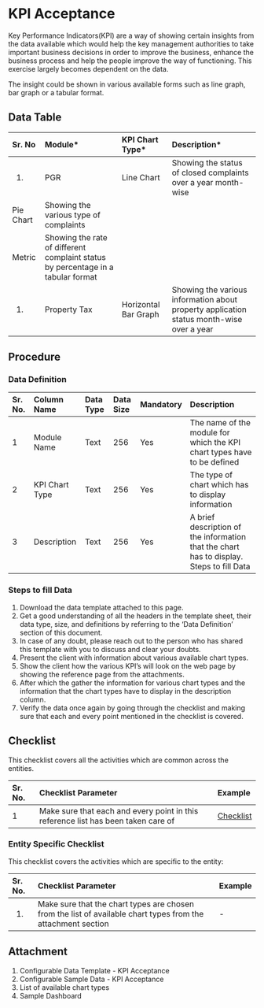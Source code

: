 # KPI Acceptance



Key Performance Indicators\(KPI\) are a way of showing certain insights from the data available which would help the key management authorities to take important business decisions in order to improve the business, enhance the business process and help the people improve the way of functioning. This exercise largely becomes dependent on the data.

The insight could be shown in various available forms such as line graph, bar graph or a tabular format.

## Data Table <a id="Data-Table"></a>

<table>
  <thead>
    <tr>
      <th style="text-align:left"><b>Sr. No</b>
      </th>
      <th style="text-align:left"><b>Module*</b>
      </th>
      <th style="text-align:left"><b>KPI Chart Type*</b>
      </th>
      <th style="text-align:left"><b>Description*</b>
      </th>
    </tr>
  </thead>
  <tbody>
    <tr>
      <td style="text-align:left">
        <ol>
          <li></li>
        </ol>
      </td>
      <td style="text-align:left">PGR</td>
      <td style="text-align:left">Line Chart</td>
      <td style="text-align:left">Showing the status of closed complaints over a year month-wise</td>
    </tr>
    <tr>
      <td style="text-align:left">Pie Chart</td>
      <td style="text-align:left">Showing the various type of complaints</td>
      <td style="text-align:left"></td>
      <td style="text-align:left"></td>
    </tr>
    <tr>
      <td style="text-align:left">Metric</td>
      <td style="text-align:left">Showing the rate of different complaint status by percentage in a tabular
        format</td>
      <td style="text-align:left"></td>
      <td style="text-align:left"></td>
    </tr>
    <tr>
      <td style="text-align:left">
        <ol>
          <li></li>
        </ol>
      </td>
      <td style="text-align:left">Property Tax</td>
      <td style="text-align:left">Horizontal Bar Graph</td>
      <td style="text-align:left">Showing the various information about property application status month-wise
        over a year</td>
    </tr>
  </tbody>
</table>

## Procedure <a id="Procedure"></a>

### Data Definition <a id="Data-Definition"></a>

| Sr. No. | Column Name | Data Type | Data Size | Mandatory | Description |
| :--- | :--- | :--- | :--- | :--- | :--- |
| 1 | Module Name | Text | 256 | Yes | The name of the module for which the KPI  chart types have to be defined |
| 2 | KPI Chart Type | Text | 256 | Yes | The type of chart which has to display information |
| 3 | Description | Text | 256 | Yes | A brief description of the information that the chart has to display. Steps to fill Data |

### Steps to fill Data <a id="Steps-to-fill-Data"></a>

1. Download the data template attached to this page.
2. Get a good understanding of all the headers in the template sheet, their data type, size, and definitions by referring to the ‘Data Definition’ section of this document.
3. In case of any doubt, please reach out to the person who has shared this template with you to discuss and clear your doubts.
4. Present the client with information about various available chart types.
5. Show the client how the various KPI’s will look on the web page by showing the reference page from the attachments.
6. After which the gather the information for various chart types and the information that the chart types have to display in the description column.
7. Verify the data once again by going through the checklist and making sure that each and every point mentioned in the checklist is covered.

## Checklist <a id="Checklist"></a>

This checklist covers all the activities which are common across the entities.

| Sr. No. | Checklist Parameter | Example |
| :--- | :--- | :--- |
| 1 | Make sure that each and every point in this reference list has been taken care of | [Checklist](https://digit-discuss.atlassian.net/wiki/spaces/DO/pages/502203140/Checklist) |

### Entity Specific Checklist <a id="Entity-Specific-Checklist"></a>

This checklist covers the activities which are specific to the entity:

<table>
  <thead>
    <tr>
      <th style="text-align:left">Sr. No.</th>
      <th style="text-align:left">Checklist Parameter</th>
      <th style="text-align:left">Example</th>
    </tr>
  </thead>
  <tbody>
    <tr>
      <td style="text-align:left">
        <ol>
          <li></li>
        </ol>
      </td>
      <td style="text-align:left">Make sure that the chart types are chosen from the list of available chart
        types from the attachment section</td>
      <td style="text-align:left">-</td>
    </tr>
  </tbody>
</table>

## Attachment <a id="Attachment"></a>

1. Configurable Data Template - KPI Acceptance
2. Configurable Sample Data - KPI Acceptance
3. List of available chart types
4. Sample Dashboard

